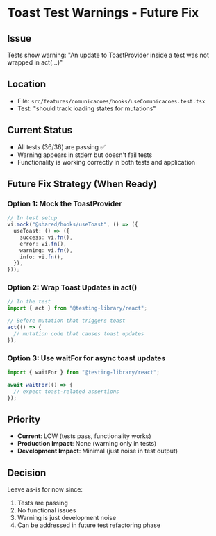 # Toast Test Warnings - Future Fix

## Issue

Tests show warning: "An update to ToastProvider inside a test was not wrapped in act(...)"

## Location

- File: `src/features/comunicacoes/hooks/useComunicacoes.test.tsx`
- Test: "should track loading states for mutations"

## Current Status

- All tests (36/36) are passing ✅
- Warning appears in stderr but doesn't fail tests
- Functionality is working correctly in both tests and application

## Future Fix Strategy (When Ready)

### Option 1: Mock the ToastProvider

```typescript
// In test setup
vi.mock("@shared/hooks/useToast", () => ({
  useToast: () => ({
    success: vi.fn(),
    error: vi.fn(),
    warning: vi.fn(),
    info: vi.fn(),
  }),
}));
```

### Option 2: Wrap Toast Updates in act()

```typescript
// In the test
import { act } from "@testing-library/react";

// Before mutation that triggers toast
act(() => {
  // mutation code that causes toast updates
});
```

### Option 3: Use waitFor for async toast updates

```typescript
import { waitFor } from "@testing-library/react";

await waitFor(() => {
  // expect toast-related assertions
});
```

## Priority

- **Current**: LOW (tests pass, functionality works)
- **Production Impact**: None (warning only in tests)
- **Development Impact**: Minimal (just noise in test output)

## Decision

Leave as-is for now since:

1. Tests are passing
2. No functional issues
3. Warning is just development noise
4. Can be addressed in future test refactoring phase
